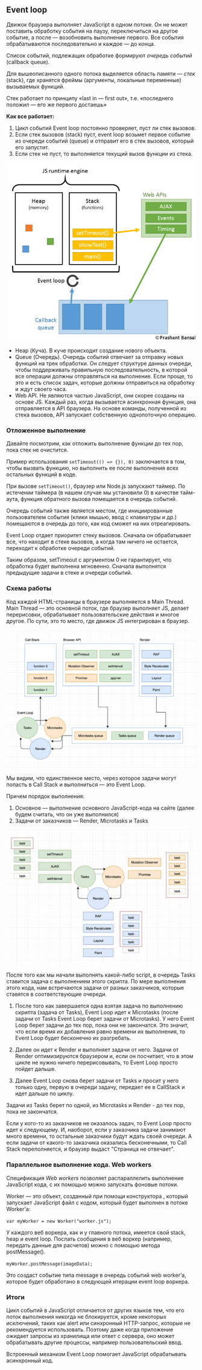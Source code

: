 ## Event loop

Движок браузера выполняет JavaScript в одном потоке.
Он не может поставить обработку события на паузу, переключиться на другое событие, а после — возобновить выполнение первого.
Все события обрабатываются последовательно и каждое — до конца.

Список событий, подлежащих обработке формируют *очередь событий* (callback queue).

Для вышеописанного одного потока выделяется область памяти — *стек* (stack), где хранятся фреймы 
(аргументы, локальные переменные) вызываемых функций. 

Стек работает по принципу «last in — first out», т.е. «последнего положил — его же первого достаешь»

**Как все работает:**

1. Цикл событий Event loop постоянно проверяет, пуст ли стек вызовов. 
2. Если стек вызовов (stack) пуст, event loop возьмет первое событие из очереди событий (queue) и 
   отправит его в стек вызовов, который его запустит. 
3. Если стек не пуст, то выполняется текущий вызов функции из стека.

![Event loop](https://github.com/nimestel/auto-qa-tech-interview/blob/master/screenshots/event_loop1.png "Общее представление")

- Heap (Куча). В куче происходит создание нового объекта.
- Queue (Очередь). Очередь событий отвечает за отправку новых функций на трек обработки.
  Он следует структуре данных очереди, чтобы поддерживать правильную последовательность, в которой все операции должны отправляться на выполнение. Если проще, то это и есть список задач, которые должны отправиться на обработку и ждут своего часа.
- Web API. Не являются частью JavaScript, они скорее созданы на основе JS. Каждый раз, когда 
  вызывается асинхронная функция, она отправляется в API браузера. На основе команды, полученной из стека вызовов, API запускает собственную однопоточную операцию.

### Отложенное выполнение
Давайте посмотрим, как отложить выполнение функции до тех пор, пока стек не очистится.

Пример использования `setTimeout(() => {}), 0)` заключается в том, чтобы вызвать функцию, но выполнить ее после выполнения всех остальных функций в коде.

При вызове `setTimeout()`, браузер или Node.js запускают таймер. По истечении таймера (в нашем случае мы установили 0) в качестве тайм-аута, функция обратного вызова помещается в очередь событий.

Очередь событий также является местом, где инициированные пользователем события (клики мышью, ввод с клавиатуры и др.) помещаются в очередь до того, как код сможет на них отреагировать.

Event Loop отдает приоритет стеку вызовов. Сначала он обрабатывает все, что находит в стеке вызовов, а когда там ничего не остается, переходит к обработке очереди событий.

Таким образом, setTimeout с аргументом  0 не гарантирует, что обработка будет выполнена мгновенно. 
Сначала выполнятся предыдущие задачи в стеке и очереди событий.

### Схема работы

Код каждой HTML-страницы в браузере выполняется в Main Thread. Main Thread — это основной поток, где браузер выполняет JS, делает перерисовки, обрабатывает пользовательские действия и многое другое. По сути, это то место, где движок JS интегрирован в браузер.

![Event loop2](https://github.com/nimestel/auto-qa-tech-interview/blob/master/screenshots/event_loop2.png "Общее представление")

Мы видим, что единственное место, через которое задачи могут попасть в Call Stack и выполниться — это Event Loop.

Причем порядок выполнения:
1. Основное — выполнение основного JavaScript-кода на сайте (далее будем считать, что он уже 
выполнился)
2. Задачи от заказчиков — Render, Microtasks и Tasks

![Event loop3](https://github.com/nimestel/auto-qa-tech-interview/blob/master/screenshots/event_loop3.png "Частное представление")

После того как мы начали выполнять какой-либо script, в очередь Tasks ставится задача с 
выполнением этого скрипта. По мере выполнения этого кода, нам встречаются задачи от разных заказчиков, которые ставятся в соответствующие очереди. 

1. После того как завершается одна взятая задача по выполнению скрипта (задача от Tasks), Event 
   Loop идет к Microtasks (после задачи от Tasks Event Loop берет задачи от Microtasks). У него Event Loop берет задачи до тех пор, пока они не закончатся. Это значит, что если время их добавления равно времени их выполнения, то Event Loop будет бесконечно их разгребать.

2. Далее он идет к Render и выполняет задачи от него. Задачи от Render оптимизируются браузером и, 
если он посчитает, что в этом цикле не нужно ничего перерисовывать, то Event Loop просто пойдет дальше. 

3. Далее Event Loop снова берет задачи от Tasks и просит у него только одну, первую в очереди 
задачу, передает ее в CallStack и идет дальше по циклу.

Задачи из Tasks берет по одной, из Microtasks и Render - до тех пор, пока не закончатся.

Если у кого-то из заказчиков не оказалось задач, то Event Loop просто идет к следующему. И, 
наоборот, если у заказчика задачи занимают много времени, то остальные заказчики будут ждать 
своей очереди. А если задачи от какого-то заказчика оказались бесконечными, то Call Stack 
переполняется, и браузер выдаст "Страница не отвечает".




### Параллельное выполнение кода. Web workers

Cпецификация *Web workers* позволяет распараллелить выполнение JavaScript кода, с их помощью 
можно запускать фоновые потоки. 

Worker — это объект, созданный при помощи конструктора , который запускает JavaScript файл с кодом, который будет выполнен в потоке Worker’а:

`var myWorker = new Worker("worker.js");`

У каждого веб воркера, как и у главного потока, имеется свой stack, heap и event loop. Послать сообщения в веб воркер (например, передать данные для расчетов) можно с помощью метода postMessage().

`myWorker.postMessage(imageData);`

Это создаст событие типа message в очередь событий web worker’а, которое будет обработано в следующей итерации event loop воркера.

### Итоги

Цикл событий в JavaScript отличается от других языков тем, что его поток выполнения никогда не 
блокируется, кроме некоторых исключений, таких как alert или синхронный HTTP-запрос, которые не рекомендуется использовать. Поэтому даже когда приложение ожидает запросы из хранилища или ответ с сервера, оно может обрабатывать другие процессы, например пользовательский ввод.

Встроенный механизм Event Loop помогает JavaScript обрабатывать асинхронный код.